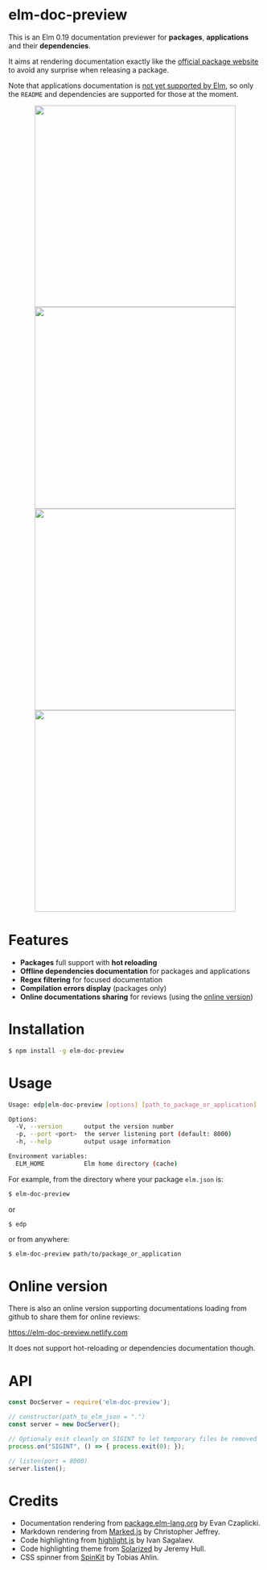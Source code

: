# elm-doc-preview

This is an Elm 0.19 documentation previewer for **packages**, **applications**
and their **dependencies**.


It aims at rendering documentation exactly like the
[official package website](https://package.elm-lang.org) to avoid
any surprise when releasing a package.

Note that applications documentation is
[not yet supported by Elm](https://github.com/elm/compiler/issues/1835#issuecomment-440080525),
so only the `README` and dependencies are supported for those at the moment.

<p align="center">
  <img src="https://raw.githubusercontent.com/dmy/elm-doc-preview/master/screenshots/regex.png" width="400" />
  <img src="https://raw.githubusercontent.com/dmy/elm-doc-preview/master/screenshots/elm-doc-preview.png" width="400" />
  <img src="https://raw.githubusercontent.com/dmy/elm-doc-preview/master/screenshots/compilation.png" width="400" />
  <img src="https://raw.githubusercontent.com/dmy/elm-doc-preview/master/screenshots/term.png" width="400" />
</p>

# Features

- **Packages** full support with **hot reloading**
- **Offline dependencies documentation** for packages and applications
- **Regex filtering** for focused documentation
- **Compilation errors display** (packages only)
- **Online documentations sharing** for reviews (using the
[online version](#online-version))

# Installation

```sh
$ npm install -g elm-doc-preview
```

# Usage

```sh
Usage: edp|elm-doc-preview [options] [path_to_package_or_application]

Options:
  -V, --version      output the version number
  -p, --port <port>  the server listening port (default: 8000)
  -h, --help         output usage information

Environment variables:
  ELM_HOME           Elm home directory (cache)
```

For example, from the directory where your package `elm.json` is:

```sh
$ elm-doc-preview
```

or

```
$ edp
```

or from anywhere:

```sh
$ elm-doc-preview path/to/package_or_application
```

# Online version

There is also an online version supporting documentations loading from github
to share them for online reviews:

https://elm-doc-preview.netlify.com

It does not support hot-reloading or dependencies documentation though.

# API
```javascript
const DocServer = require('elm-doc-preview');

// constructor(path_to_elm_json = ".")
const server = new DocServer();

// Optionaly exit cleanly on SIGINT to let temporary files be removed
process.on("SIGINT", () => { process.exit(0); });

// listen(port = 8000)
server.listen();
```

# Credits

- Documentation rendering from [package.elm-lang.org](https://github.com/elm/package.elm-lang.org) by Evan Czaplicki.
- Markdown rendering from [Marked.js](https://github.com/markedjs/marked) by Christopher Jeffrey.
- Code highlighting from [highlight.js](https://github.com/highlightjs/highlight.js) by Ivan Sagalaev.
- Code highlighting theme from [Solarized](ethanschoonover.com/solarized) by Jeremy Hull.
- CSS spinner from [SpinKit](https://github.com/tobiasahlin/SpinKit) by Tobias Ahlin.
